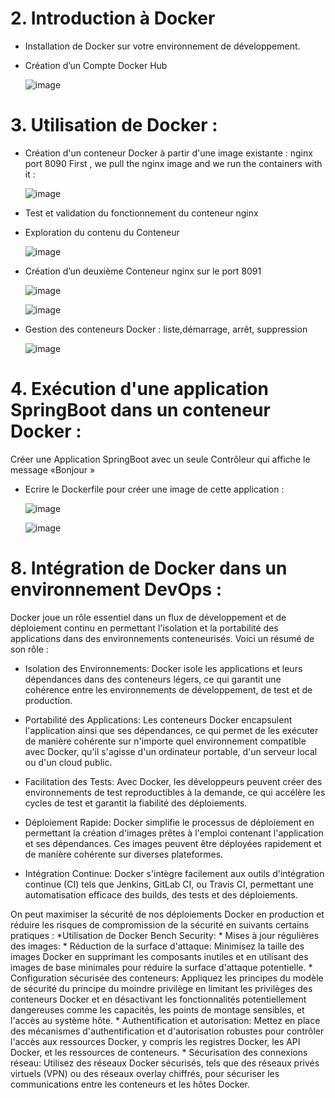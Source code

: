 # 2. Introduction à Docker
- Installation de Docker sur votre environnement de développement.
- Création d’un Compte Docker Hub

  ![image](https://github.com/firassaada/Devops-Labs/assets/94303698/a4433315-7562-46be-b5d5-54266b83b816)

# 3. Utilisation de Docker :
- Création d'un conteneur Docker à partir d'une image existante : nginx port 8090
  First , we pull the nginx image and we run the containers with it :

  ![image](https://github.com/firassaada/Devops-Labs/assets/94303698/d6e7cbf8-5ef1-45c4-bb28-3f23bb3cfb75)

- Test et validation du fonctionnement du conteneur nginx
- Exploration du contenu du Conteneur

  ![image](https://github.com/firassaada/Devops-Labs/assets/94303698/3780b4d6-c452-449c-8a21-46d2c392aafe)

- Création d’un deuxième Conteneur nginx sur le port 8091
  
  ![image](https://github.com/firassaada/Devops-Labs/assets/94303698/9a312d2a-54e7-42e1-bcfe-1967010d4e81)

  ![image](https://github.com/firassaada/Devops-Labs/assets/94303698/0a4de02d-9993-4e53-87cc-12fbf15d31b0)

- Gestion des conteneurs Docker : liste,démarrage, arrêt, suppression

  ![image](https://github.com/firassaada/Devops-Labs/assets/94303698/028fe71e-bbc8-43fa-b0a7-7078a26b99a8)

 # 4. Exécution d'une application SpringBoot dans un conteneur Docker :
  Créer une Application SpringBoot avec un seule Contrôleur qui affiche le message «Bonjour »
- Ecrire le Dockerfile pour créer une image de cette application :
  
  ![image](https://github.com/firassaada/Devops-Labs/assets/94303698/479010e3-d9d6-4512-afea-0cdb029d3b59)

  ![image](https://github.com/firassaada/Devops-Labs/assets/94303698/9dcce40e-dfe9-443d-b54e-cfb96a91d91a)

# 8. Intégration de Docker dans un environnement DevOps :
Docker joue un rôle essentiel dans un flux de développement et de déploiement continu en permettant l'isolation et la portabilité des applications dans des environnements conteneurisés. 
Voici un résumé de son rôle :

* Isolation des Environnements: Docker isole les applications et leurs dépendances dans des conteneurs légers, ce qui garantit une cohérence entre les environnements de développement, de test et de production.

* Portabilité des Applications: Les conteneurs Docker encapsulent l'application ainsi que ses dépendances, ce qui permet de les exécuter de manière cohérente sur n'importe quel environnement compatible avec Docker, qu'il s'agisse d'un ordinateur portable, d'un serveur local ou d'un cloud public.

* Facilitation des Tests: Avec Docker, les développeurs peuvent créer des environnements de test reproductibles à la demande, ce qui accélère les cycles de test et garantit la fiabilité des déploiements.

* Déploiement Rapide: Docker simplifie le processus de déploiement en permettant la création d'images prêtes à l'emploi contenant l'application et ses dépendances. Ces images peuvent être déployées rapidement et de manière cohérente sur diverses plateformes.

* Intégration Continue: Docker s'intègre facilement aux outils d'intégration continue (CI) tels que Jenkins, GitLab CI, ou Travis CI, permettant une automatisation efficace des builds, des tests et des déploiements.

On peut maximiser la sécurité de nos déploiements Docker en production et réduire les risques de compromission de la sécurité en suivants certains pratiques :
    *Utilisation de Docker Bench Security:
    * Mises à jour régulières des images: 
    * Réduction de la surface d'attaque: 
    Minimisez la taille des images Docker en supprimant les composants inutiles et en utilisant des images de base minimales pour réduire la surface d'attaque potentielle.
    * Configuration sécurisée des conteneurs:
    Appliquez les principes du modèle de sécurité du principe du moindre privilège en limitant les privilèges des conteneurs Docker et en désactivant les fonctionnalités          potentiellement dangereuses comme les capacités, les points de montage sensibles, et l'accès au système hôte.
    * Authentification et autorisation: 
    Mettez en place des mécanismes d'authentification et d'autorisation robustes pour contrôler l'accès aux ressources Docker, y compris      les registres Docker, les API       Docker, et les ressources de conteneurs.
    * Sécurisation des connexions réseau: 
    Utilisez des réseaux Docker sécurisés, tels que des réseaux privés virtuels (VPN) ou des réseaux overlay chiffrés, pour sécuriser les communications entre les conteneurs     et les hôtes Docker.



  

